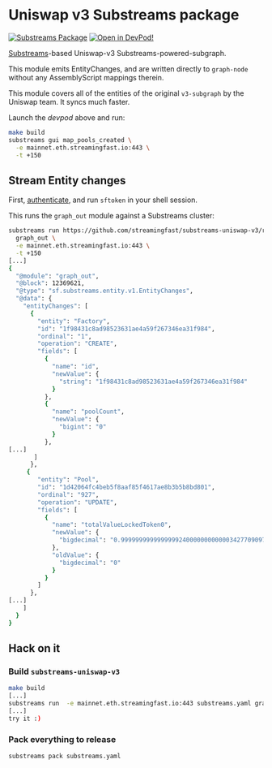 # Uniswap v3 Substreams package

[![Substreams Package](https://img.shields.io/badge/streamingfast%2Funiswap-v3?logo=bitcoin&logoColor=orange&label=spkg.io&color=blue)](https://substreams.dev/streamingfast/uniswap-v3/latest)
[![Open in DevPod!](https://devpod.sh/assets/open-in-devpod.svg)](https://devpod.sh/open#https://github.com/streamingfast/substreams-uniswap-v3)

[Substreams](https://substreams.streamingfast.io)-based Uniswap-v3 Substreams-powered-subgraph.

This module emits EntityChanges, and are written directly to `graph-node` without any AssemblyScript mappings therein.

This module covers all of the entities of the original `v3-subgraph` by the Uniswap team. It syncs much faster.

Launch the _devpod_ above and run:

```bash
make build
substreams gui map_pools_created \
  -e mainnet.eth.streamingfast.io:443 \
  -t +150
```

## Stream Entity changes

First, [authenticate](https://substreams.streamingfast.io/reference-and-specs/authentication), and run `sftoken` in your shell session.

This runs the `graph_out` module against a Substreams cluster:

```bash
substreams run https://github.com/streamingfast/substreams-uniswap-v3/releases/download/v0.2.8/substreams.spkg \
  graph_out \
  -e mainnet.eth.streamingfast.io:443 \
  -t +150
[...]
{
  "@module": "graph_out",
  "@block": 12369621,
  "@type": "sf.substreams.entity.v1.EntityChanges",
  "@data": {
    "entityChanges": [
      {
        "entity": "Factory",
        "id": "1f98431c8ad98523631ae4a59f267346ea31f984",
        "ordinal": "1",
        "operation": "CREATE",
        "fields": [
          {
            "name": "id",
            "newValue": {
              "string": "1f98431c8ad98523631ae4a59f267346ea31f984"
            }
          },
          {
            "name": "poolCount",
            "newValue": {
              "bigint": "0"
            }
          },
[...]
       ]
      },
     {
        "entity": "Pool",
        "id": "1d42064fc4beb5f8aaf85f4617ae8b3b5b8bd801",
        "ordinal": "927",
        "operation": "UPDATE",
        "fields": [
          {
            "name": "totalValueLockedToken0",
            "newValue": {
              "bigdecimal": "0.9999999999999999240000000000003427709097170609759698726797493006923644998096278868615627288818359375"
            },
            "oldValue": {
              "bigdecimal": "0"
            }
          }
        ]
      },
[...]
    ]
  }
}
```

## Hack on it

### Build `substreams-uniswap-v3`

```bash
make build
[...]
substreams run  -e mainnet.eth.streamingfast.io:443 substreams.yaml graph_out -t +150
[...]
try it :)
```

### Pack everything to release

```bash
substreams pack substreams.yaml
```
